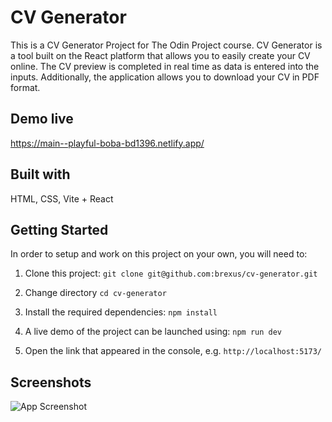 
# CV Generator

This is a CV Generator Project for The Odin Project course.
CV Generator is a tool built on the React platform that allows you to easily create your CV online. 
The CV preview is completed in real time as data is entered into the inputs. 
Additionally, the application allows you to download your CV in PDF format.

## Demo live

https://main--playful-boba-bd1396.netlify.app/


## Built with

HTML, CSS, Vite + React

## Getting Started

In order to setup and work on this project on your own, you will need to:

1. Clone this project:
`git clone git@github.com:brexus/cv-generator.git`

2. Change directory
`cd cv-generator`

2. Install the required dependencies:
`npm install`

3. A live demo of the project can be launched using:
`npm run dev`

4. Open the link that appeared in the console, e.g. `http://localhost:5173/`

## Screenshots

![App Screenshot](https://i.imgur.com/G5SeKJ6.png)

